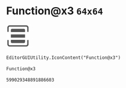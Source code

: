# Function@x3 `64x64`
<img src="/img/Function@x3.png" width=64 height=64>

``` CSharp
EditorGUIUtility.IconContent("Function@x3")
```
```
Function@x3
```
```
599029348891886603
```
